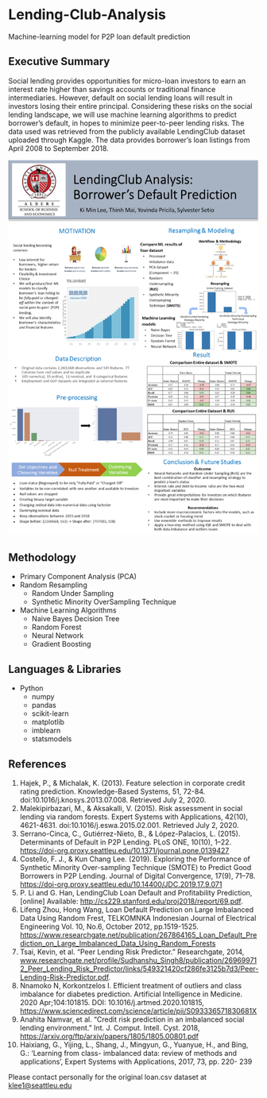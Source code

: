 # Lending-Club-Analysis
Machine-learning model for P2P loan default prediction
## Executive Summary
Social lending provides opportunities for micro-loan investors to earn an interest rate higher than savings accounts or traditional finance intermediaries. However, default on social lending loans will result in investors losing their entire principal. Considering these risks on the social lending landscape, we will use machine learning algorithms to predict borrower’s default, in hopes to minimize peer-to-peer lending risks. The data used was retrieved from the publicly available LendingClub dataset uploaded through Kaggle. The data provides borrower’s loan listings from April 2008 to September 2018. 

![](Slide1.PNG)

## Methodology 
* Primary Component Analysis (PCA)
* Random Resampling
  * Random Under Sampling
  * Synthetic Minority OverSampling Technique
* Machine Learning Algorithms 
   * Naive Bayes Decision Tree
   * Random Forest 
   * Neural Network
   * Gradient Boosting

## Languages & Libraries
* Python
  * numpy
  * pandas
  * scikit-learn
  * matplotlib
  * imblearn
  * statsmodels

## References
1. Hajek, P., & Michalak, K. (2013). Feature selection in corporate credit rating prediction. Knowledge-Based Systems, 51, 72-84. doi:10.1016/j.knosys.2013.07.008. Retrieved July 2, 2020. 
2. Malekipirbazari, M., & Aksakalli, V. (2015). Risk assessment in social lending via random forests. Expert Systems with Applications, 42(10), 4621-4631. doi:10.1016/j.eswa.2015.02.001. Retrieved July 2, 2020. 
3.	Serrano-Cinca, C., Gutiérrez-Nieto, B., & López-Palacios, L. (2015). Determinants of Default in P2P Lending. PLoS ONE, 10(10), 1–22. https://doi-org.proxy.seattleu.edu/10.1371/journal.pone.0139427
4.	Costello, F. J., & Kun Chang Lee. (2019). Exploring the Performance of Synthetic Minority Over-sampling Technique (SMOTE) to Predict Good Borrowers in P2P Lending. Journal of Digital Convergence, 17(9), 71–78. https://doi-org.proxy.seattleu.edu/10.14400/JDC.2019.17.9.071
5.	P. Li and G. Han, LendingClub Loan Default and Profitability Prediction, [online] Available: http://cs229.stanford.edu/proj2018/report/69.pdf. 
6.	Lifeng Zhou, Hong Wang, Loan Default Prediction on Large Imbalanced Data Using Random Frest, TELKOMNKA Indonesian Journal of Electrical Engineering Vol. 10, No.6, October 2012, pp.1519-1525. https://www.researchgate.net/publication/267864165_Loan_Default_Prediction_on_Large_Imbalanced_Data_Using_Random_Forests
7.	Tsai, Kevin, et al. “Peer Lending Risk Predictor.” Researchgate, 2014, www.researchgate.net/profile/Sudhanshu_Singh8/publication/269699712_Peer_Lending_Risk_Predictor/links/549321420cf286fe3125b7d3/Peer-Lending-Risk-Predictor.pdf.
8.	Nnamoko N, Korkontzelos I. Efficient treatment of outliers and class imbalance for diabetes prediction. Artificial Intelligence in Medicine. 2020 Apr;104:101815. DOI: 10.1016/j.artmed.2020.101815,
https://www.sciencedirect.com/science/article/pii/S093336571830681X
9.	Anahita Namvar, et al. “Credit risk prediction in an imbalanced social lending environment.”  Int. J. Comput. Intell. Cyst. 2018,
https://arxiv.org/ftp/arxiv/papers/1805/1805.00801.pdf
10.	Haixiang, G., Yijing, L., Shang, J., Mingyun, G., Yuanyue, H., and Bing, G.: ‘Learning from class- imbalanced data: review of methods and applications’, Expert Systems with Applications, 2017, 73, pp. 220- 239 

Please contact personally for the original loan.csv dataset at klee1@seattleu.edu 
